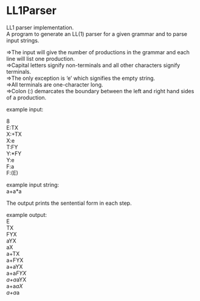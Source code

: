LL1Parser
=========

LL1 parser implementation.  
A program to generate an LL(1) parser for a given grammar and to parse input strings. 

=>The input will give the number of productions in the grammar and each line will list one production.  
=>Capital letters signify non-terminals and all other characters signify terminals.  
=>The only exception is ‘e’ which signifies the empty string.  
=>All terminals are one-character long.  
=>Colon (:) demarcates the boundary between the left and right hand sides of a production.  

example input: 

8  
E:TX  
X:+TX  
X:e  
T:FY  
Y:*FY  
Y:e  
F:a  
F:(E)  
<path to file containing string to be parsed> 


example input string:  
a+a*a 


The output prints the sentential form in each step.


example output:  
E  
TX  
FYX  
aYX  
aX  
a+TX  
a+FYX  
a+aYX  
a+a*FYX  
a+a*aYX  
a+a*aX  
a+a*a  
